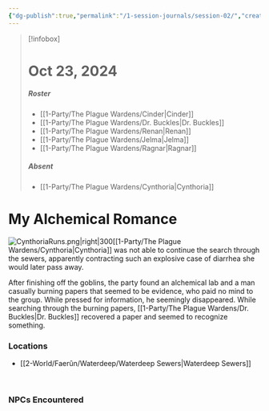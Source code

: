 ```yaml
---
{"dg-publish":true,"permalink":"/1-session-journals/session-02/","created":"2025-02-22T22:36:27.869-05:00","updated":"2025-02-25T13:39:19.312-05:00"}
---
```


>[!infobox]
># Oct 23, 2024
>##### Roster
>- [[1-Party/The Plague Wardens/Cinder\|Cinder]]
>- [[1-Party/The Plague Wardens/Dr. Buckles\|Dr. Buckles]]
>- [[1-Party/The Plague Wardens/Renan\|Renan]]
>- [[1-Party/The Plague Wardens/Jelma\|Jelma]]
>- [[1-Party/The Plague Wardens/Ragnar\|Ragnar]]
> ##### Absent
>- [[1-Party/The Plague Wardens/Cynthoria\|Cynthoria]]
# My Alchemical Romance



![CynthoriaRuns.png|right|300](/img/user/z_Assets/CynthoriaRuns.png)[[1-Party/The Plague Wardens/Cynthoria\|Cynthoria]] was not able to continue the search through the sewers, apparently contracting such an explosive case of diarrhea she would later pass away.

After finishing off the goblins, the party found an alchemical lab and a man casually burning papers that seemed to be evidence, who paid no mind to the group. While pressed for information, he seemingly disappeared. While searching through the burning papers, [[1-Party/The Plague Wardens/Dr. Buckles\|Dr. Buckles]] recovered a paper and seemed to recognize something.



### Locations

- [[2-World/Faerûn/Waterdeep/Waterdeep Sewers\|Waterdeep Sewers]]
<br>

### NPCs Encountered



